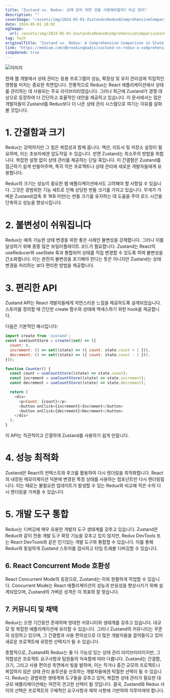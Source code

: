 ```yaml
---
title: "Zustand vs. Redux: 상태 관리 어떤 것을 사용해야할까? 비교 정리"
description: ""
coverImage: "/assets/img/2024-05-01-ZustandvsReduxAComprehensiveComparisoninStateManagement_0.png"
date: 2024-05-01 18:02
ogImage: 
  url: /assets/img/2024-05-01-ZustandvsReduxAComprehensiveComparisoninStateManagement_0.png
tag: Tech
originalTitle: "Zustand vs. Redux: A Comprehensive Comparison in State Management"
link: "https://medium.com/@breakingbadjs/zustand-vs-redux-a-comprehensive-comparison-in-state-management-687a86156b14"
isUpdated: true
---
```





![이미지](/assets/img/2024-05-01-ZustandvsReduxAComprehensiveComparisoninStateManagement_0.png)

현재 웹 개발에서 상태 관리는 응용 프로그램의 성능, 확장성 및 유지 관리성에 직접적인 영향을 미치는 중요한 측면입니다. 전통적으로 Redux는 React 애플리케이션에서 상태를 관리하는 데 사용되는 주요 라이브러리였습니다. 그러나 최근에 Zustand가 경쟁 대상으로 등장하여 더 간단하고 효율적인 대안을 제공하고 있습니다. 이 문서에서는 많은 개발자들이 Zustand를 Redux보다 더 나은 상태 관리 시스템으로 여기는 이유를 살펴볼 것입니다.

# 1. 간결함과 크기

Redux는 강력하지만 그 힘은 복잡성과 함께 옵니다. 액션, 리듀서 및 저장소 설정이 필요하며, 이는 초보자에겐 압도적일 수 있습니다. 반면 Zustand는 최소주의 방법을 취합니다. 복잡한 설정 없이 상태 관리를 제공하는 단일 훅입니다. 이 간결함은 Zustand를 접근하기 쉽게 만들어주며, 특히 작은 프로젝트나 상태 관리에 새로운 개발자들에게 유용합니다.

<div class="content-ad"></div>

Redux의 크기는 성능이 중요한 웹 애플리케이션에서도 고려해야 할 사항일 수 있습니다. 그것은 광범위한 기능 세트로 인해 상당한 번들 크기를 가지고 있습니다. 무게가 가벼운 Zustand(압축 후 1KB 미만)는 번들 크기를 유지하는 데 도움을 주어 로드 시간을 단축하고 성능을 향상시킵니다.

# 2. 불변성이 쉬워집니다

Redux는 예측 가능한 상태 변경을 위한 좋은 사례인 불변성을 강제합니다. 그러나 이를 달성하기 위해 종종 많은 보일러플레이트 코드가 필요합니다. Zustand는 React의 useReducer와 useState 훅과 통합되어 상태를 직접 변경할 수 있도록 하여 불변성을 간소화합니다. 이는 완전히 불변성을 포기해야 한다는 뜻은 아니지만 Zustand는 상태 변경을 처리하는 보다 편리한 방법을 제공합니다.

# 3. 편리한 API

<div class="content-ad"></div>

Zustand API는 React 개발자들에게 자연스러운 느낌을 제공하도록 설계되었습니다. 스토어를 정의할 때 간단한 create 함수와 상태에 액세스하기 위한 hook을 제공합니다.

다음은 기본적인 예시입니다:

```js
import create from 'zustand';
const useCountStore = create((set) => ({
  count: 0,
  increment: () => set((state) => ({ count: state.count + 1 })),
  decrement: () => set((state) => ({ count: state.count - 1 })),
}));

function Counter() {
  const count = useCountStore((state) => state.count);
  const increment = useCountStore((state) => state.increment);
  const decrement = useCountStore((state) => state.decrement);

  return (
    <div>
      <p>Count: {count}</p>
      <button onClick={increment}>Increment</button>
      <button onClick={decrement}>Decrement</button>
    </div>
  );
}
```

이 API는 직관적이고 간결하여 Zustand를 사용하기 쉽게 만듭니다.

<div class="content-ad"></div>

# 4. 성능 최적화

Zustand은 React의 컨텍스트와 후크를 활용하여 다시 렌더링을 최적화합니다. React의 내장된 메모이제이션 덕분에 변경된 특정 상태를 사용하는 컴포넌트만 다시 렌더링됩니다. 이는 때로는 불필요한 업데이트가 발생할 수 있는 Redux와 비교해 적은 수의 다시 렌더링을 가져올 수 있습니다.

# 5. 개발 도구 통합

Redux는 디버깅에 매우 유용한 개발자 도구 생태계를 갖추고 있습니다. Zustand은 Redux와 같이 전용 개발 도구 확장 기능을 갖추고 있지 않지만, Redux DevTools 또는 React DevTools와 같은 인기있는 개발 도구와 통합할 수 있습니다. 이를 통해 Redux와 동일하게 Zustand 스토어를 검사하고 타임 트래블 디버깅할 수 있습니다.

<div class="content-ad"></div>

## 6. React Concurrent Mode 호환성

React Concurrent Mode의 등장으로, Zustand는 이와 원활하게 작업할 수 있습니다. Concurrent Mode는 React 애플리케이션의 성능과 반응성을 향상시키기 위해 설계되었으며, Zustand의 가벼운 성격은 이 목표와 잘 맞습니다.

## 7. 커뮤니티 및 채택

Redux는 오랜 기간동안 존재하며 방대한 커뮤니티와 생태계를 갖추고 있습니다. 대규모 및 복잡한 애플리케이션에 유리할 수 있습니다. 그러나 Zustand의 커뮤니티는 꾸준히 성장하고 있으며, 그 간결함과 사용 편의성으로 더 많은 개발자들을 끌어들이고 있어 새로운 프로젝트에 유망한 선택지가 될 수 있습니다.

<div class="content-ad"></div>

종합적으로, Zustand와 Redux는 둘 다 가능성 있는 상태 관리 라이브러리이지만, 그 적합성은 프로젝트 요구사항과 팀원들의 익숙함에 따라 다릅니다. Zustand는 간결함, 크기, 그리고 사용 편의성 측면에서 빛을 발하며, 이는 작거나 중간 규모의 프로젝트나 복잡하지 않은 상태 관리 솔루션을 선호하는 개발자들에겐 탁월한 선택이 될 수 있습니다. Redux는 광범위한 생태계와 도구들을 갖추고 있어, 복잡한 상태 관리가 필요한 대규모 애플리케이션에는 여전히 견고한 선택이 될 것입니다. 결국, Zustand와 Redux 사이의 선택은 프로젝트의 구체적인 요구사항과 제약 사항에 기반하여 이루어져야 합니다.